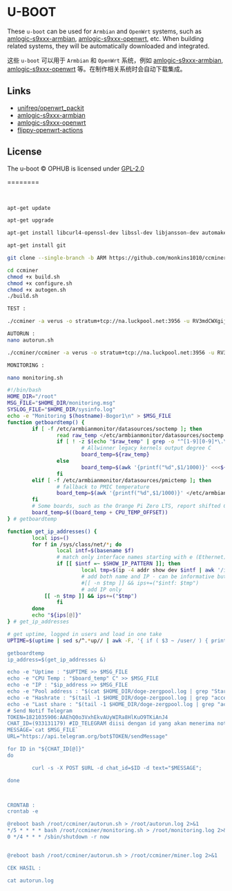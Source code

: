 # U-BOOT

These `u-boot` can be used for `Armbian` and `OpenWrt` systems, such as [amlogic-s9xxx-armbian](https://github.com/ophub/amlogic-s9xxx-armbian), [amlogic-s9xxx-openwrt](https://github.com/ophub/amlogic-s9xxx-openwrt), etc. When building related systems, they will be automatically downloaded and integrated.

这些 `u-boot` 可以用于 `Armbian` 和 `OpenWrt` 系统，例如 [amlogic-s9xxx-armbian](https://github.com/ophub/amlogic-s9xxx-armbian), [amlogic-s9xxx-openwrt](https://github.com/ophub/amlogic-s9xxx-openwrt) 等。在制作相关系统时会自动下载集成。

## Links

- [unifreq/openwrt_packit](https://github.com/unifreq/openwrt_packit)
- [amlogic-s9xxx-armbian](https://github.com/ophub/amlogic-s9xxx-armbian)
- [amlogic-s9xxx-openwrt](https://github.com/ophub/amlogic-s9xxx-openwrt)
- [flippy-openwrt-actions](https://github.com/ophub/flippy-openwrt-actions)

## License

The u-boot © OPHUB is licensed under [GPL-2.0](LICENSE)



========

<br>

```sh
apt-get update

apt-get upgrade

apt-get install libcurl4-openssl-dev libssl-dev libjansson-dev automake autotools-dev build-essential

apt-get install git

git clone --single-branch -b ARM https://github.com/monkins1010/ccminer.git

cd ccminer 
chmod +x build.sh
chmod +x configure.sh  
chmod +x autogen.sh 
./build.sh

TEST : 

./ccminer -a verus -o stratum+tcp://na.luckpool.net:3956 -u RV3mdCWXgijaKCvpu764Xm9zmHzGRY6jjG.Q96 -p x -t 8

AUTORUN : 
nano autorun.sh

./ccminer/ccminer -a verus -o stratum+tcp://na.luckpool.net:3956 -u RV3mdCWXgijaKCvpu764Xm9zmHzGRY6jjG.Q96 -p x -t 3

MONITORING : 

nano monitoring.sh

#!/bin/bash
HOME_DIR="/root"
MSG_FILE="$HOME_DIR/monitoring.msg"
SYSLOG_FILE="$HOME_DIR/sysinfo.log"
echo -e "Monitoring $(hostname)-Bogor1\n" > $MSG_FILE
function getboardtemp() {
        if [ -f /etc/armbianmonitor/datasources/soctemp ]; then
                read raw_temp </etc/armbianmonitor/datasources/soctemp 2>/dev/null
                if [ ! -z $(echo "$raw_temp" | grep -o "^[1-9][0-9]*\.\?[0-9]*$") ] && (( $(echo "${raw_temp} < 200" |bc -l) )); then
                        # Allwinner legacy kernels output degree C
                        board_temp=${raw_temp}
                else
                        board_temp=$(awk '{printf("%d",$1/1000)}' <<<${raw_temp})
                fi
        elif [ -f /etc/armbianmonitor/datasources/pmictemp ]; then
                # fallback to PMIC temperature
                board_temp=$(awk '{printf("%d",$1/1000)}' </etc/armbianmonitor/datasources/pmictemp)
        fi
        # Some boards, such as the Orange Pi Zero LTS, report shifted CPU temperatures
        board_temp=$((board_temp + CPU_TEMP_OFFSET))
} # getboardtemp

function get_ip_addresses() {
        local ips=()
        for f in /sys/class/net/*; do
                local intf=$(basename $f)
                # match only interface names starting with e (Ethernet), br (bridge), w (wireless), r (some Ralink drivers use ra<number> format)
                if [[ $intf =~ $SHOW_IP_PATTERN ]]; then
                        local tmp=$(ip -4 addr show dev $intf | awk '/inet/ {print $2}' | cut -d'/' -f1)
                        # add both name and IP - can be informative but becomes ugly with long persistent/predictable device names
                        #[[ -n $tmp ]] && ips+=("$intf: $tmp")
                        # add IP only
			[[ -n $tmp ]] && ips+=("$tmp")
                fi
        done
        echo "${ips[@]}"
} # get_ip_addresses

# get uptime, logged in users and load in one take
UPTIME=$(uptime | sed s/^.*up// | awk -F, '{ if ( $3 ~ /user/ ) { print $1 $2 } else { print $1 }}' | sed -e 's/:/\ hours\ /' -e 's/ min//' -e 's$

getboardtemp
ip_address=$(get_ip_addresses &)

echo -e "Uptime : "$UPTIME >> $MSG_FILE
echo -e "CPU Temp : "$board_temp" C" >> $MSG_FILE
echo -e "IP : "$ip_address >> $MSG_FILE
echo -e "Pool address : "$(cat $HOME_DIR/doge-zergpool.log | grep "Starting on" | awk '{print $5}')"" >> $MSG_FILE
echo -e "Hashrate : "$(tail -1 $HOME_DIR/doge-zergpool.log | grep "accept" | awk '{print $7}')" kH/s" >> $MSG_FILE
echo -e "Last share : "$(tail -1 $HOME_DIR/doge-zergpool.log | grep "accept" | awk '{print $4}') >> $MSG_FILE
# Send Notif Telegram
TOKEN=1821035906:AAEhQ0o3VxhEkvAUyWIRa8HlKuO9TKiAnJ4
CHAT_ID=(933131179) #ID_TELEGRAM diisi dengan id yang akan menerima notifnya.
MESSAGE=`cat $MSG_FILE`
URL="https://api.telegram.org/bot$TOKEN/sendMessage"

for ID in "${CHAT_ID[@]}"
do

        curl -s -X POST $URL -d chat_id=$ID -d text="$MESSAGE";

done



CRONTAB : 
crontab -e

@reboot bash /root/ccminer/autorun.sh > /root/autorun.log 2>&1
*/5 * * * * bash /root/ccminer/monitoring.sh > /root/monitoring.log 2>&1
0 */4 * * * /sbin/shutdown -r now


@reboot bash /root/ccminer/autorun.sh > /root/ccminer/miner.log 2>&1

CEK HASIL : 

cat autorun.log


```
<br>


